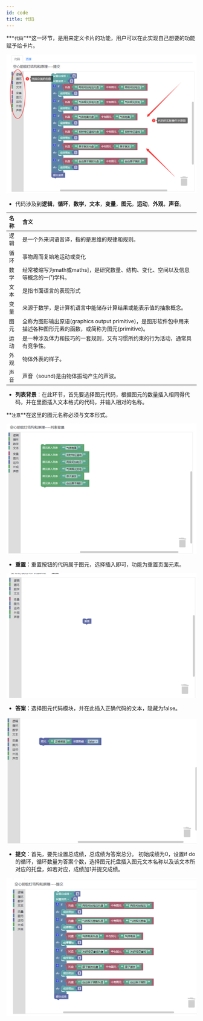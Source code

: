 ```yaml
---
id: code
title: 代码
---
```


**`“代码”`**这一环节，是用来定义卡片的功能，用户可以在此实现自己想要的功能赋予给卡片。

![img](../static/img/daima.png)

- 代码涉及到**逻辑**，**循环**，**数学**，**文本**，**变量**，**图元**，**运动**，**外观**，**声音**。

| 名称      |    含义 |
| :-------- | :--------|
| 逻辑  | 是一个外来词语音译，指的是思维的规律和规则。 | 
| 循环     |   事物周而复始地运动或变化 | 
| 数学      |    经常被缩写为math或maths]，是研究数量、结构、变化、空间以及信息等概念的一门学科。 |
| 文本      |    是指书面语言的表现形式 |
| 变量      |    来源于数学，是计算机语言中能储存计算结果或能表示值的抽象概念。 |
| 图元      |    全称为图形输出原语(graphics output primitive)，是图形软件包中用来描述各种图形元素的函数，或简称为图元(primitive)。 |
| 运动      |    是一种涉及体力和技巧的一套规则，又有习惯所约束的行为活动，通常具有竞争性。 |
| 外观      |    物体外表的样子。 |
| 声音      |    声音（sound)是由物体振动产生的声波。 |

- **列表背景**：在此环节，首先要选择图元代码，根据图元的数量插入相同得代码，并在里面插入文本格式的代码，并输入相对的名称。

**`注意`**在这里的图元名称必须与文本形式。

![img](../static/img/liebiao.png)

- **重置**：重置按钮的代码属于图元，选择插入即可，功能为重置页面元素。

![img](../static/img/chongzhi.png)

- **答案**：选择图元代码模块，并在此插入正确代码的文本，隐藏为false。

![img](../static/img/daan.png)

- **提交**：首先，要先设置总成绩，总成绩为答案总分。
初始成绩为0，设置if do的循环，循环数量为答案个数，选择图元托盘插入图元文本名称以及该文本所对应的托盘，如若对应，成绩加1并提交成绩。

![img](../static/img/tijiao.png)

